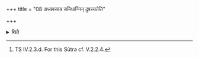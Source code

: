 +++
title = "08 अध्यवसाय समिधाग्निन् दुवस्यतेति"

+++

<details><summary>थिते</summary>

8. Having reached (the sacrificial place and having settled down), he puts a fuel-stick soaked in ghee in the fire in the pan with samidhāgnin duvasyata...[^1]  


[^1]: TS IV.2.3.d. For this Sūtra cf. V.2.2.4.  
</details>
